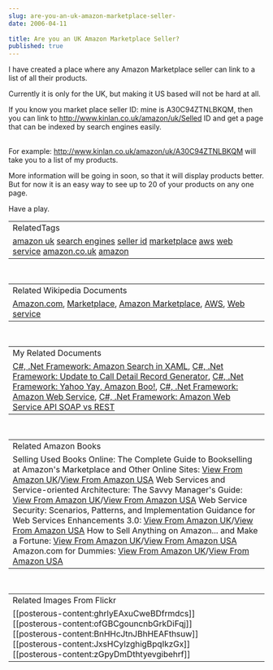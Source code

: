 ```yaml
---
slug: are-you-an-uk-amazon-marketplace-seller-
date: 2006-04-11
 
title: Are you an UK Amazon Marketplace Seller?
published: true
---
```

I have created a place where any Amazon Marketplace seller can link to a list of all their products.<p />Currently it is only for the UK, but making it US based will not be hard at all.<p />If you know you market place seller ID: mine is A30C94ZTNLBKQM, then you can link to http://www.kinlan.co.uk/amazon/uk/Selled ID and get a page that can be indexed by search engines easily.<p /><br />For example: <a href="http://www.kinlan.co.uk/amazon/uk/A30C94ZTNLBKQM">http://www.kinlan.co.uk/amazon/uk/A30C94ZTNLBKQM</a> will take you to a list of my products.<p />More information will be going in soon, so that it will display products better.  But for now it is an easy way to see up to 20 of your products on any one page.<p />Have a play.<p /><table class="TechnoratiHead TagHeader">
<tr><td>RelatedTags</td></tr>
<tr class="Technorati"><td>
<a href="http://www.kinlan.co.uk/tag/amazon%20uk" class="Tag" rel="tag">amazon uk</a> <a href="http://www.kinlan.co.uk/tag/search%20engines" class="Tag" rel="tag">search engines</a> <a href="http://www.kinlan.co.uk/tag/seller%20id" class="Tag" rel="tag">seller id</a> <a href="http://www.kinlan.co.uk/tag/marketplace" class="Tag" rel="tag">marketplace</a> <a href="http://www.kinlan.co.uk/tag/aws" class="Tag" rel="tag">aws</a> <a href="http://www.kinlan.co.uk/tag/web%20service" class="Tag" rel="tag">web service</a> <a href="http://www.kinlan.co.uk/tag/amazon.co.uk" class="Tag" rel="tag">amazon.co.uk</a> <a href="http://www.kinlan.co.uk/tag/amazon" class="Tag" rel="tag">amazon</a>
</td></tr>
</table><br /><table class="TechnoratiHead TagHeader">
<tr><td>Related Wikipedia Documents</td></tr>
<tr class="Technorati"><td>
<a href="http://en.wikipedia.org/wiki/Amazon.co.uk" class="Tag" rel="tag">Amazon.com</a>, <a href="http://en.wikipedia.org/wiki/Marketplace" class="Tag" rel="tag">Marketplace</a>, <a href="http://en.wikipedia.org/wiki/Amazon_Marketplace" class="Tag" rel="tag">Amazon Marketplace</a>, <a href="http://en.wikipedia.org/wiki/AWS" class="Tag" rel="tag">AWS</a>, <a href="http://en.wikipedia.org/wiki/Web_Service" class="Tag" rel="tag">Web service</a>
</td></tr>
</table><br /><table class="TechnoratiHead TagHeader">
<tr><td>My Related Documents</td></tr>
<tr class="Technorati"><td>
<a href="http://www.kinlan.co.uk/2005/11/amazon-search-in-xaml.html" class="Tag" rel="tag">C#, .Net Framework: Amazon Search in XAML</a>, <a href="http://www.kinlan.co.uk/2005/12/update-to-call-detail-record-generator.html" class="Tag" rel="tag">C#, .Net Framework: Update to Call Detail Record Generator</a>, <a href="http://www.kinlan.co.uk/2005/11/yahoo-yay-amazon-boo.html" class="Tag" rel="tag">C#, .Net Framework: Yahoo Yay, Amazon Boo!</a>, <a href="http://www.kinlan.co.uk/2005/04/amazon-web-service.html" class="Tag" rel="tag">C#, .Net Framework: Amazon Web Service</a>, <a href="http://www.kinlan.co.uk/2005/10/amazon-web-service-api-soap-vs-rest.html" class="Tag" rel="tag">C#, .Net Framework: Amazon Web Service API SOAP vs REST</a>
</td></tr>
</table><br /><table class="TechnoratiHead TagHeader">
<tr><td>Related Amazon Books</td></tr>
<tr class="Technorati"><td>Selling Used Books Online: The Complete Guide to Bookselling at Amazon's Marketplace and Other Online Sites: <a href="http://www.amazon.co.uk/exec/obidos/redirect?tag=cnetfra-21&amp;link_code=xm2&amp;camp=2025&amp;creative=165953&amp;path=http://www.amazon.co.uk/gp/redirect.html%253fASIN=0971577838%2526tag=cnetfra-21%2526lcode=xm2%2526cID=2025%2526ccmID=165953%2526location=/o/ASIN/0971577838%25253FSubscriptionId=0CM2PVF6VAHJQKW5G782" class="Tag" rel="tag">View From Amazon UK</a>/<a href="http://www.amazon.com/exec/obidos/redirect?tag=cnetfra-20&amp;link_code=xm2&amp;camp=2025&amp;creative=165953&amp;path=http://www.amazon.com/gp/redirect.html%253fASIN=0971577838%2526tag=cnetfra-20%2526lcode=xm2%2526cID=2025%2526ccmID=165953%2526location=/o/ASIN/0971577838%25253FSubscriptionId=0CM2PVF6VAHJQKW5G782" class="Tag" rel="tag">View From Amazon USA</a> Web Services and Service-oriented Architecture: The Savvy Manager's Guide: <a href="http://www.amazon.co.uk/exec/obidos/redirect?tag=cnetfra-21&amp;link_code=xm2&amp;camp=2025&amp;creative=165953&amp;path=http://www.amazon.co.uk/gp/redirect.html%253fASIN=1558609067%2526tag=cnetfra-21%2526lcode=xm2%2526cID=2025%2526ccmID=165953%2526location=/o/ASIN/1558609067%25253FSubscriptionId=0CM2PVF6VAHJQKW5G782" class="Tag" rel="tag">View From Amazon UK</a>/<a href="http://www.amazon.com/exec/obidos/redirect?tag=cnetfra-20&amp;link_code=xm2&amp;camp=2025&amp;creative=165953&amp;path=http://www.amazon.com/gp/redirect.html%253fASIN=1558609067%2526tag=cnetfra-20%2526lcode=xm2%2526cID=2025%2526ccmID=165953%2526location=/o/ASIN/1558609067%25253FSubscriptionId=0CM2PVF6VAHJQKW5G782" class="Tag" rel="tag">View From Amazon USA</a> Web Service Security: Scenarios, Patterns, and Implementation Guidance for Web Services Enhancements 3.0: <a href="http://www.amazon.co.uk/exec/obidos/redirect?tag=cnetfra-21&amp;link_code=xm2&amp;camp=2025&amp;creative=165953&amp;path=http://www.amazon.co.uk/gp/redirect.html%253fASIN=0735623147%2526tag=cnetfra-21%2526lcode=xm2%2526cID=2025%2526ccmID=165953%2526location=/o/ASIN/0735623147%25253FSubscriptionId=0CM2PVF6VAHJQKW5G782" class="Tag" rel="tag">View From Amazon UK</a>/<a href="http://www.amazon.com/exec/obidos/redirect?tag=cnetfra-20&amp;link_code=xm2&amp;camp=2025&amp;creative=165953&amp;path=http://www.amazon.com/gp/redirect.html%253fASIN=0735623147%2526tag=cnetfra-20%2526lcode=xm2%2526cID=2025%2526ccmID=165953%2526location=/o/ASIN/0735623147%25253FSubscriptionId=0CM2PVF6VAHJQKW5G782" class="Tag" rel="tag">View From Amazon USA</a> How to Sell Anything on Amazon... and Make a Fortune: <a href="http://www.amazon.co.uk/exec/obidos/redirect?tag=cnetfra-21&amp;link_code=xm2&amp;camp=2025&amp;creative=165953&amp;path=http://www.amazon.co.uk/gp/redirect.html%253fASIN=0072262605%2526tag=cnetfra-21%2526lcode=xm2%2526cID=2025%2526ccmID=165953%2526location=/o/ASIN/0072262605%25253FSubscriptionId=0CM2PVF6VAHJQKW5G782" class="Tag" rel="tag">View From Amazon UK</a>/<a href="http://www.amazon.com/exec/obidos/redirect?tag=cnetfra-20&amp;link_code=xm2&amp;camp=2025&amp;creative=165953&amp;path=http://www.amazon.com/gp/redirect.html%253fASIN=0072262605%2526tag=cnetfra-20%2526lcode=xm2%2526cID=2025%2526ccmID=165953%2526location=/o/ASIN/0072262605%25253FSubscriptionId=0CM2PVF6VAHJQKW5G782" class="Tag" rel="tag">View From Amazon USA</a> Amazon.com for Dummies: <a href="http://www.amazon.co.uk/exec/obidos/redirect?tag=cnetfra-21&amp;link_code=xm2&amp;camp=2025&amp;creative=165953&amp;path=http://www.amazon.co.uk/gp/redirect.html%253fASIN=0764558404%2526tag=cnetfra-21%2526lcode=xm2%2526cID=2025%2526ccmID=165953%2526location=/o/ASIN/0764558404%25253FSubscriptionId=0CM2PVF6VAHJQKW5G782" class="Tag" rel="tag">View From Amazon UK</a>/<a href="http://www.amazon.com/exec/obidos/redirect?tag=cnetfra-20&amp;link_code=xm2&amp;camp=2025&amp;creative=165953&amp;path=http://www.amazon.com/gp/redirect.html%253fASIN=0764558404%2526tag=cnetfra-20%2526lcode=xm2%2526cID=2025%2526ccmID=165953%2526location=/o/ASIN/0764558404%25253FSubscriptionId=0CM2PVF6VAHJQKW5G782" class="Tag" rel="tag">View From Amazon USA</a>
</td></tr>
</table><br /><table class="TechnoratiHead TagHeader">
<tr><td>Related Images From Flickr</td></tr>
<tr class="Technorati"><td>
<span style="float: left;">[[posterous-content:ghrlyEAxuCweBDfrmdcs]]</span><span style="float: left;">[[posterous-content:ofGBCgouncnbGrkDiFqj]]</span><span style="float: left;">[[posterous-content:BnHHcJtnJBhHEAFthsuw]]</span><span style="float: left;">[[posterous-content:JxsHCylzghigBpqIkzGx]]</span><span style="float: left;">[[posterous-content:zGpyDmDthtyevgibehrf]]</span>
</td></tr>
</table><div class="blogger-post-footer"><img class="posterous_download_image" src="https://blogger.googleusercontent.com/tracker/8109338-114474596202386969?l=www.kinlan.co.uk%2Findex.html" height="1" alt="" width="1" /></div>

